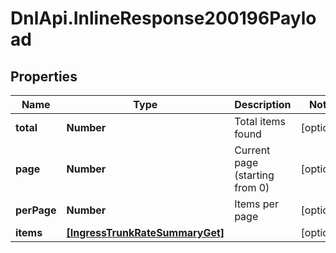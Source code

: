 # DnlApi.InlineResponse200196Payload

## Properties
Name | Type | Description | Notes
------------ | ------------- | ------------- | -------------
**total** | **Number** | Total items found | [optional] 
**page** | **Number** | Current page (starting from 0) | [optional] 
**perPage** | **Number** | Items per page | [optional] 
**items** | [**[IngressTrunkRateSummaryGet]**](IngressTrunkRateSummaryGet.md) |  | [optional] 


